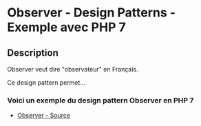 # Observer - Design Patterns - Exemple avec PHP 7




## Description

Observer veut dire "observateur" en Français.

Ce design pattern permet...






### Voici un exemple du design pattern Observer en PHP 7

* [Observer - Source](https://github.com/stephweb/design-patterns-php/blob/master/src/observer/index.php)